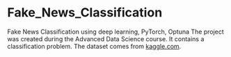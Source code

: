 # Fake_News_Classification
Fake News Classification using deep learning, PyTorch, Optuna
The project was created during the Advanced Data Science course. It contains a classification problem. The dataset comes from [kaggle.com](https://www.kaggle.com/datasets/saurabhshahane/fake-news-classification). 
